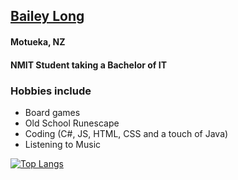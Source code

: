 ## <a target="_blank" href="https://bailey-long.github.io/redirect.html">Bailey Long</a>
<!-- HI -->
#### Motueka, NZ
#### NMIT Student taking a Bachelor of IT
### Hobbies include
- Board games
- Old School Runescape
- Coding (C#, JS, HTML, CSS and a touch of Java)
- Listening to Music 

[![Top Langs](https://github-readme-stats.vercel.app/api/top-langs/?username=bailey-long&layout=compact)](https://github.com/anuraghazra/github-readme-stats)

